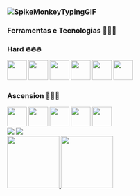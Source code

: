 ### ![SpikeMonkeyTypingGIF](https://github.com/giovlucas/giovlucas/assets/104012843/5e76d513-3165-408c-9337-6dd7f9cb9b91)




### Ferramentas e Tecnologias 🧑🏻‍💻
### Hard 🔥🔥🔥
<div>
<img loading="lazy" src="https://cdn.jsdelivr.net/gh/devicons/devicon/icons/amazonwebservices/amazonwebservices-plain-wordmark.svg" width="45" height="45"/>          
<img loading="lazy" src="https://cdn.jsdelivr.net/gh/devicons/devicon/icons/terraform/terraform-original-wordmark.svg" width="45" height="45"/>           
<img loading="lazy" src="https://cdn.jsdelivr.net/gh/devicons/devicon/icons/git/git-plain-wordmark.svg" width="45" height="45"/>                       
<img src="https://cdn.jsdelivr.net/gh/devicons/devicon/icons/docker/docker-plain-wordmark.svg" width="45" height="45"/>                        
<img loading="lazy" src="https://cdn.jsdelivr.net/gh/devicons/devicon/icons/kubernetes/kubernetes-plain-wordmark.svg" width="45" height="45"/>
<img loading="lazy" <img src="https://cdn.jsdelivr.net/gh/devicons/devicon/icons/grafana/grafana-original-wordmark.svg" width="45" height="45"/>
</div>

### Ascension 🚀🚀🚀
<div>
<img loading="lazy" src="https://cdn.jsdelivr.net/gh/devicons/devicon/icons/ansible/ansible-original-wordmark.svg" width="45" height="45"/>
<img loading="lazy" src="https://cdn.jsdelivr.net/gh/devicons/devicon/icons/azure/azure-original-wordmark.svg" width="45" height="45"/>       
<img loading="lazy" src="https://cdn.jsdelivr.net/gh/devicons/devicon/icons/mysql/mysql-original-wordmark.svg" width="45" height="45"/>
<img loading="lazy" src="https://cdn.jsdelivr.net/gh/devicons/devicon/icons/microsoftsqlserver/microsoftsqlserver-plain-wordmark.svg" width="45" height="45"/>
<img loading="lazy" src="https://cdn.jsdelivr.net/gh/devicons/devicon/icons/python/python-original-wordmark.svg" width="45" height="45"/>
</div>



          
<div>
<a href="https://instagram.com/giovlucas" target="_blank"><img loading="lazy" src="https://img.shields.io/badge/-Instagram-%23E4405F?style=for-the-badge&logo=instagram&logoColor=white" target="_blank"></a>
<a href="https://www.linkedin.com/in/giovlucas" target="_blank"><img loading="lazy" src="https://img.shields.io/badge/-LinkedIn-%230077B5?style=for-the-badge&logo=linkedin&logoColor=white" target="_blank"></a>   
</div>


<div>
<a href="https://github.com/giovlucas">
<img loading="lazy" height="120em" src="https://github-readme-stats.vercel.app/api/top-langs/?username=giovlucas&layout=compact&langs_count=7&theme=tokyonight"/>
<img loading="lazy" height="120em" src="https://github-readme-stats.vercel.app/api?username=giovlucas&show_icons=true&theme=tokyonight&include_all_commits=true&count_private=true"/>
</div>
